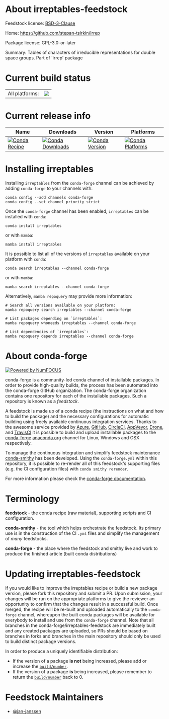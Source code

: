 About irreptables-feedstock
===========================

Feedstock license: [BSD-3-Clause](https://github.com/conda-forge/irreptables-feedstock/blob/main/LICENSE.txt)

Home: https://github.com/stepan-tsirkin/irrep

Package license: GPL-3.0-or-later

Summary: Tables of characters of irreducible representations for double space groups. Part of 'irrep' package

Current build status
====================


<table><tr><td>All platforms:</td>
    <td>
      <a href="https://dev.azure.com/conda-forge/feedstock-builds/_build/latest?definitionId=20267&branchName=main">
        <img src="https://dev.azure.com/conda-forge/feedstock-builds/_apis/build/status/irreptables-feedstock?branchName=main">
      </a>
    </td>
  </tr>
</table>

Current release info
====================

| Name | Downloads | Version | Platforms |
| --- | --- | --- | --- |
| [![Conda Recipe](https://img.shields.io/badge/recipe-irreptables-green.svg)](https://anaconda.org/conda-forge/irreptables) | [![Conda Downloads](https://img.shields.io/conda/dn/conda-forge/irreptables.svg)](https://anaconda.org/conda-forge/irreptables) | [![Conda Version](https://img.shields.io/conda/vn/conda-forge/irreptables.svg)](https://anaconda.org/conda-forge/irreptables) | [![Conda Platforms](https://img.shields.io/conda/pn/conda-forge/irreptables.svg)](https://anaconda.org/conda-forge/irreptables) |

Installing irreptables
======================

Installing `irreptables` from the `conda-forge` channel can be achieved by adding `conda-forge` to your channels with:

```
conda config --add channels conda-forge
conda config --set channel_priority strict
```

Once the `conda-forge` channel has been enabled, `irreptables` can be installed with `conda`:

```
conda install irreptables
```

or with `mamba`:

```
mamba install irreptables
```

It is possible to list all of the versions of `irreptables` available on your platform with `conda`:

```
conda search irreptables --channel conda-forge
```

or with `mamba`:

```
mamba search irreptables --channel conda-forge
```

Alternatively, `mamba repoquery` may provide more information:

```
# Search all versions available on your platform:
mamba repoquery search irreptables --channel conda-forge

# List packages depending on `irreptables`:
mamba repoquery whoneeds irreptables --channel conda-forge

# List dependencies of `irreptables`:
mamba repoquery depends irreptables --channel conda-forge
```


About conda-forge
=================

[![Powered by
NumFOCUS](https://img.shields.io/badge/powered%20by-NumFOCUS-orange.svg?style=flat&colorA=E1523D&colorB=007D8A)](https://numfocus.org)

conda-forge is a community-led conda channel of installable packages.
In order to provide high-quality builds, the process has been automated into the
conda-forge GitHub organization. The conda-forge organization contains one repository
for each of the installable packages. Such a repository is known as a *feedstock*.

A feedstock is made up of a conda recipe (the instructions on what and how to build
the package) and the necessary configurations for automatic building using freely
available continuous integration services. Thanks to the awesome service provided by
[Azure](https://azure.microsoft.com/en-us/services/devops/), [GitHub](https://github.com/),
[CircleCI](https://circleci.com/), [AppVeyor](https://www.appveyor.com/),
[Drone](https://cloud.drone.io/welcome), and [TravisCI](https://travis-ci.com/)
it is possible to build and upload installable packages to the
[conda-forge](https://anaconda.org/conda-forge) [anaconda.org](https://anaconda.org/)
channel for Linux, Windows and OSX respectively.

To manage the continuous integration and simplify feedstock maintenance
[conda-smithy](https://github.com/conda-forge/conda-smithy) has been developed.
Using the ``conda-forge.yml`` within this repository, it is possible to re-render all of
this feedstock's supporting files (e.g. the CI configuration files) with ``conda smithy rerender``.

For more information please check the [conda-forge documentation](https://conda-forge.org/docs/).

Terminology
===========

**feedstock** - the conda recipe (raw material), supporting scripts and CI configuration.

**conda-smithy** - the tool which helps orchestrate the feedstock.
                   Its primary use is in the construction of the CI ``.yml`` files
                   and simplify the management of *many* feedstocks.

**conda-forge** - the place where the feedstock and smithy live and work to
                  produce the finished article (built conda distributions)


Updating irreptables-feedstock
==============================

If you would like to improve the irreptables recipe or build a new
package version, please fork this repository and submit a PR. Upon submission,
your changes will be run on the appropriate platforms to give the reviewer an
opportunity to confirm that the changes result in a successful build. Once
merged, the recipe will be re-built and uploaded automatically to the
`conda-forge` channel, whereupon the built conda packages will be available for
everybody to install and use from the `conda-forge` channel.
Note that all branches in the conda-forge/irreptables-feedstock are
immediately built and any created packages are uploaded, so PRs should be based
on branches in forks and branches in the main repository should only be used to
build distinct package versions.

In order to produce a uniquely identifiable distribution:
 * If the version of a package **is not** being increased, please add or increase
   the [``build/number``](https://docs.conda.io/projects/conda-build/en/latest/resources/define-metadata.html#build-number-and-string).
 * If the version of a package **is** being increased, please remember to return
   the [``build/number``](https://docs.conda.io/projects/conda-build/en/latest/resources/define-metadata.html#build-number-and-string)
   back to 0.

Feedstock Maintainers
=====================

* [@jan-janssen](https://github.com/jan-janssen/)

